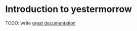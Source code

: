 # Introduction to yestermorrow

TODO: write [great documentation](http://jacobian.org/writing/what-to-write/)
